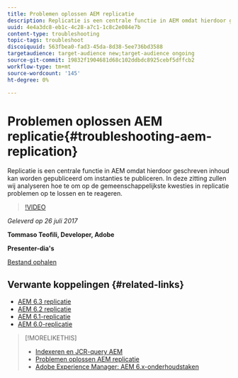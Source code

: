 ```yaml
---
title: Problemen oplossen AEM replicatie
description: Replicatie is een centrale functie in AEM omdat hierdoor geschreven inhoud kan worden gepubliceerd om instanties te publiceren. In deze zitting zullen wij analyseren hoe te om op de gemeenschappelijkste kwesties in replicatie problemen op te lossen en te reageren.
uuid: 4e4a3dc8-eb1c-4c28-a7c1-1c8c2e084e7b
content-type: troubleshooting
topic-tags: troubleshoot
discoiquuid: 563fbea0-fad3-45da-8d38-5ee736bd3588
targetaudience: target-audience new;target-audience ongoing
source-git-commit: 19832f1904681d68c102ddbdc8925cebf5dffcb2
workflow-type: tm+mt
source-wordcount: '145'
ht-degree: 0%

---
```



# Problemen oplossen AEM replicatie{#troubleshooting-aem-replication}

Replicatie is een centrale functie in AEM omdat hierdoor geschreven inhoud kan worden gepubliceerd om instanties te publiceren. In deze zitting zullen wij analyseren hoe te om op de gemeenschappelijkste kwesties in replicatie problemen op te lossen en te reageren.

>[!VIDEO](https://video.tv.adobe.com/v/19282/?quality=9)

*Geleverd op 26 juli 2017*

**Tommaso Teofili, Developer, Adobe**

**Presenter-dia&#39;s**

[Bestand ophalen](assets/aem-gems-troubleshooting-aem-replication.pdf)

## Verwante koppelingen {#related-links}

* [AEM 6.3 replicatie](https://docs.adobe.com/docs/en/aem/6-3/deploy/configuring/replication.html)
* [AEM 6.2 replicatie](https://docs.adobe.com/docs/en/aem/6-2/deploy/configuring/replication.html)
* [AEM 6.1-replicatie](https://docs.adobe.com/docs/en/aem/6-1/deploy/configuring/replication.html)
* [AEM 6.0-replicatie](https://docs.adobe.com/docs/en/aem/6-0/deploy/configuring/replication.html)

>[!MORELIKETHIS]
>
>* [Indexeren en JCR-query AEM](aem-indexing-jcr-query.md)
>* [Problemen oplossen AEM replicatie](aem-troubleshooting-aem-replication.md)
>* [Adobe Experience Manager: AEM 6.x-onderhoudstaken](https://helpx.adobe.com/experience-manager/kt/eseminars/ccoo-aem-Aug-register.html)

